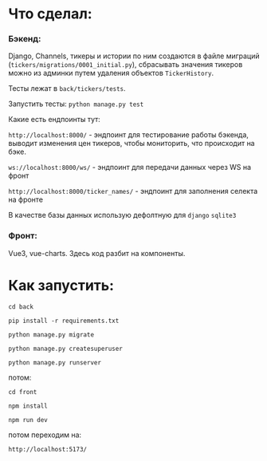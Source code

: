 # Что сделал:

### Бэкенд: 

Django, Channels, тикеры и истории по ним создаются в файле миграций 
(`tickers/migrations/0001_initial.py`), сбрасывать значения тикеров можно
из админки путем удаления объектов `TickerHistory`.

Тесты лежат в `back/tickers/tests`.

Запустить тесты: `python manage.py test`

Какие есть ендпоинты тут:

`http://localhost:8000/` - эндпоинт для тестирование работы бэкенда,
выводит изменения цен тикеров, чтобы мониторить, что происходит на бэке.

`ws://localhost:8000/ws/` - эндпоинт для передачи данных через WS на фронт

`http://localhost:8000/ticker_names/` - эндпоинт для заполнения селекта на фронте

В качестве базы данных использую дефолтную для `django` `sqlite3`
 
### Фронт: 

Vue3, vue-charts. Здесь код разбит на компоненты.

# Как запустить:

`cd back`

`pip install -r requirements.txt`

`python manage.py migrate`

`python manage.py createsuperuser`

`python manage.py runserver`

потом:

`cd front`

`npm install`

`npm run dev`

потом переходим на:

`http://localhost:5173/`